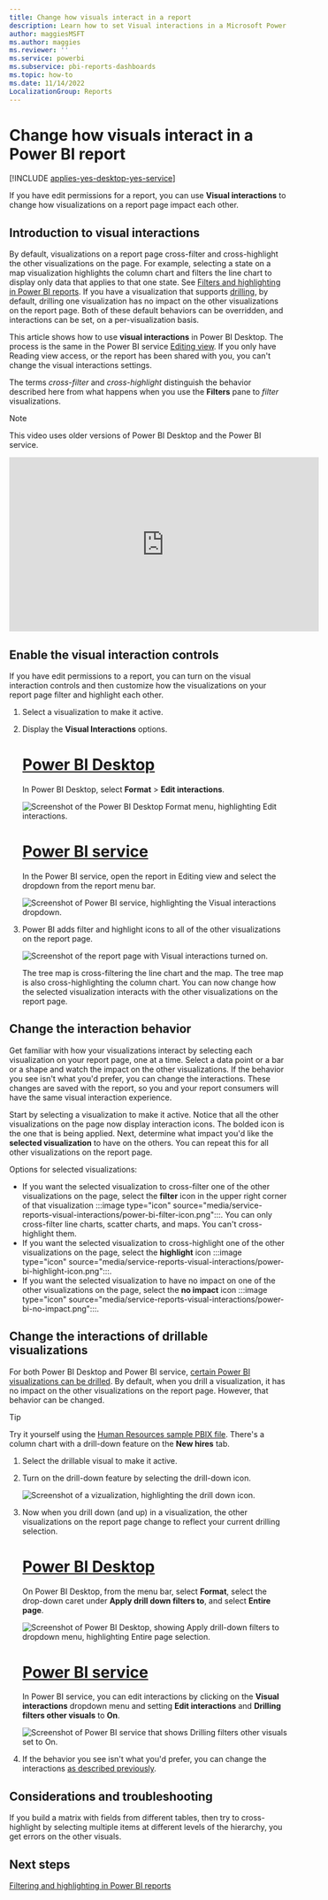 ```yaml
---
title: Change how visuals interact in a report
description: Learn how to set Visual interactions in a Microsoft Power BI service report and a Power BI Desktop report.
author: maggiesMSFT
ms.author: maggies
ms.reviewer: ''
ms.service: powerbi
ms.subservice: pbi-reports-dashboards
ms.topic: how-to
ms.date: 11/14/2022
LocalizationGroup: Reports
---
```

# Change how visuals interact in a Power BI report

[!INCLUDE [applies-yes-desktop-yes-service](../includes/applies-yes-desktop-yes-service.md)]

If you have edit permissions for a report, you can use **Visual interactions** to change how visualizations on a report page impact each other.

## Introduction to visual interactions
By default, visualizations on a report page cross-filter and cross-highlight the other visualizations on the page.
For example, selecting a state on a map visualization highlights the column chart and filters the line chart to display only data that applies to that one state.
See [Filters and highlighting in Power BI reports](power-bi-reports-filters-and-highlighting.md). If you have a visualization that supports [drilling](../consumer/end-user-drill.md), by default, drilling one visualization has no impact on the other visualizations on the report page. Both of these default behaviors can be overridden, and interactions can be set, on a per-visualization basis.

This article shows how to use **visual interactions** in Power BI Desktop. The process is the same in the Power BI service [Editing view](service-interact-with-a-report-in-editing-view.md). If you only have Reading view access, or the report has been shared with you, you can't change the visual interactions settings.

The terms *cross-filter* and *cross-highlight* distinguish the behavior described here from what happens when you use the **Filters** pane to *filter* visualizations.  

> [!NOTE]
> This video uses older versions of Power BI Desktop and the Power BI service.
>
>

<iframe width="560" height="315" src="https://www.youtube.com/embed/N_xYsCbyHPw?list=PL1N57mwBHtN0JFoKSR0n-tBkUJHeMP2cP" frameborder="0" allowfullscreen></iframe>


## Enable the visual interaction controls
If you have edit permissions to a report, you can turn on the visual interaction controls and then customize how the visualizations on your  report page filter and highlight each other.

1. Select a visualization to make it active.  
2. Display the **Visual Interactions** options.

   # [Power BI Desktop](#tab/powerbi-desktop)
   In Power BI Desktop, select **Format** > **Edit interactions**.

   ![Screenshot of the Power BI Desktop Format menu, highlighting Edit interactions.](media/service-reports-visual-interactions/power-bi-interaction.png)

   # [Power BI service](#tab/powerbi-service)
   In the Power BI service, open the report in Editing view and select the dropdown from the report menu bar.

   ![Screenshot of Power BI service, highlighting the Visual interactions dropdown.](media/service-reports-visual-interactions/power-bi-service.png)

3. Power BI adds filter and highlight icons to all of the other visualizations on the report page.

   ![Screenshot of the report page with Visual interactions turned on.](media/service-reports-visual-interactions/power-bi-turn-on.png)

   The tree map is cross-filtering the line chart and the map. The tree map is also cross-highlighting the column chart. You can now change how the selected visualization interacts with the other visualizations on the report page.

## Change the interaction behavior
Get familiar with how your visualizations interact by selecting each visualization on your report page, one at a time. Select a data point or a bar or a shape and watch the impact on the other visualizations. If the behavior you see isn't what you'd prefer, you can change the interactions. These changes are saved with the report, so you and your report consumers will have the same visual interaction experience.

Start by selecting a visualization to make it active.  Notice that all the other visualizations on the page now display interaction icons. The bolded icon is the one that is being applied. Next, determine what impact you'd like the **selected visualization** to have on the others. You can repeat this for all other visualizations on the report page.

Options for selected visualizations:
   
   * If you want the selected visualization to cross-filter one of the other visualizations on the page, select the **filter** icon in the upper right corner of that visualization :::image type="icon" source="media/service-reports-visual-interactions/power-bi-filter-icon.png":::. You can only cross-filter line charts, scatter charts, and maps. You can't cross-highlight them.
   * If you want the selected visualization to cross-highlight one of the other visualizations on the page, select the **highlight** icon :::image type="icon" source="media/service-reports-visual-interactions/power-bi-highlight-icon.png":::.
   * If you want the selected visualization to have no impact on one of the other visualizations on the page, select the **no impact** icon :::image type="icon" source="media/service-reports-visual-interactions/power-bi-no-impact.png":::.

## Change the interactions of drillable visualizations
For both Power BI Desktop and Power BI service, [certain Power BI visualizations can be drilled](../consumer/end-user-drill.md). By default, when you drill a visualization, it has no impact on the other visualizations on the report page. However, that behavior can be changed.

> [!TIP]
> Try it yourself using the [Human Resources sample PBIX file](https://download.microsoft.com/download/6/9/5/69503155-05A5-483E-829A-F7B5F3DD5D27/Human%20Resources%20Sample%20PBIX.pbix). There's a column chart with a drill-down feature on the **New hires** tab.
>

1. Select the drillable visual to make it active.
 
1. Turn on the drill-down feature by selecting the drill-down icon.

    ![Screenshot of a vizualization, highlighting the drill down icon.](media/service-reports-visual-interactions/power-bi-drill-down.png)

1. Now when you drill down (and up) in a visualization, the other visualizations on the report page change to reflect your current drilling selection.

   # [Power BI Desktop](#tab/powerbi-desktop)
   On Power BI Desktop, from the menu bar, select **Format**, select the drop-down caret under **Apply drill down filters to**, and select **Entire page**.

   ![Screenshot of Power BI Desktop, showing Apply drill-down filters to dropdown menu, highlighting Entire page selection.](media/service-reports-visual-interactions/power-bi-drill.png)

   # [Power BI service](#tab/powerbi-service)
   In Power BI service, you can edit interactions by clicking on the **Visual interactions** dropdown menu and setting **Edit interactions** and **Drilling filters other visuals** to **On**.

   ![Screenshot of Power BI service that shows Drilling filters other visuals set to On.](media/service-reports-visual-interactions/drilling-filters-other-visuals.png)

1. If the behavior you see isn't what you'd prefer, you can change the interactions [as described previously](#change-the-interaction-behavior).

## Considerations and troubleshooting
If you build a matrix with fields from different tables, then try to cross-highlight by selecting multiple items at different levels of the hierarchy, you get errors on the other visuals.

## Next steps
[Filtering and highlighting in Power BI reports](power-bi-reports-filters-and-highlighting.md)
